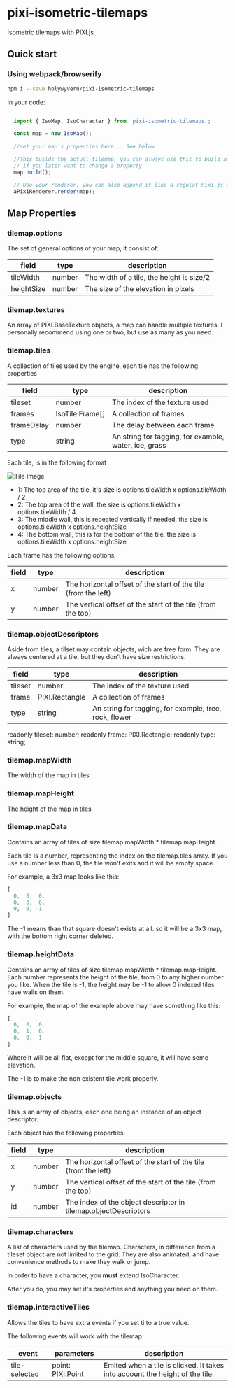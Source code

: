 # pixi-isometric-tilemaps
Isometric tilemaps with PIXI.js

## Quick start

### Using webpack/browserify

```sh
npm i --save holywyvern/pixi-isometric-tilemaps
```

In your code:

```js

  import { IsoMap, IsoCharacter } from 'pixi-isometric-tilemaps';

  const map = new IsoMap();
  
  //set your map's properties here... See below

  //This builds the actual tilemap, you can always use this to build again
  // if you later want to change a property.
  map.build();

  // Use your renderer, you can also append it like a regulat Pixi.js object.
  aPixiRenderer.render(map);

```

## Map Properties

### tilemap.options

The set of general options of your map, it consist of:

|   field    |  type  |              description                  |
|------------|--------|-------------------------------------------|
| tileWidth  | number | The width of a tile, the height is size/2 |
| heightSize | number | The size of the elevation in pixels       |

### tilemap.textures

An array of PIXI.BaseTexture objects, a map can handle multiple textures.
I personally recommend using one or two, but use as many as you need.


### tilemap.tiles

A collection of tiles used by the engine, each tile has the following properties


|   field    |  type           |              description                              |
|------------|-----------------|-------------------------------------------------------|
| tileset    | number          | The index of the texture used                         |
| frames     | IsoTile.Frame[] | A collection of frames                                |
| frameDelay | number          | The delay between each frame                          |
| type       | string          | An string for tagging, for example, water, ice, grass |

Each tile, is in the following format

![Tile Image](http://i.imgur.com/5CAHEZX.png)

 * 1: The top area of the tile, it's size is options.tileWidth x options.tileWidth / 2
 * 2: The top area of the wall, the size is  options.tileWidth x options.tileWidth / 4
 * 3: The middle wall, this is repeated vertically if needed, the size is options.tileWidth x options.heightSize
 * 4: The bottom wall, this is for the bottom of the tile, the size is options.tileWidth x options.heightSize

Each frame has the following options:

| field |  type  |              description                                       |
|-------|--------|----------------------------------------------------------------|
| x     | number | The horizontal offset of the start of the tile (from the left) |
| y     | number | The vertical offset of the start of the tile (from the top)    |


### tilemap.objectDescriptors

Aside from tiles, a tilset may contain objects, wich are free form.
They are always centered at a tile, but they don't have size restrictions.

|   field    |  type           |              description                               |
|------------|-----------------|--------------------------------------------------------|
| tileset    | number          | The index of the texture used                          |
| frame      | PIXI.Rectangle  | A collection of frames                                 |
| type       | string          | An string for tagging, for example, tree, rock, flower |

  readonly tileset:    number;
  readonly frame:      PIXI.Rectangle;
  readonly type:       string;

### tilemap.mapWidth

The width of the map in tiles

### tilemap.mapHeight

The height of the map in tiles

### tilemap.mapData

Contains an array of tiles of size tilemap.mapWidth * tilemap.mapHeight.

Each tile is a number, representing the index on the tilemap.tiles array.
If you use a number less than 0, the tile won't exits and it will be empty space.

For example, a 3x3 map looks like this:

```js
[
  0,  0,  0,
  0,  0,  0,
  0,  0, -1
]
```

The -1 means than that square doesn't exists at all. so it will be a 3x3 map, with the bottom right
corner deleted.


### tilemap.heightData

Contains an array of tiles of size tilemap.mapWidth * tilemap.mapHeight.
Each number represents the height of the tile, from 0 to any higher number you like.
When the tile is -1, the height may be -1 to allow 0 indexed tiles have walls on them.

For example, the map of the example above may have something like this:

```js
[
  0,  0,  0,
  0,  1,  0,
  0,  0, -1
]
```

Where it will be all flat, except for the middle square, it will have some elevation.

The -1 is to make the non existent tile work properly.

### tilemap.objects 

This is an array of objects, each one being an instance of an object descriptor.

Each object has the following properties:

| field |  type  |              description                                        |
|-------|--------|-----------------------------------------------------------------|
| x     | number | The horizontal offset of the start of the tile (from the left)  |
| y     | number | The vertical offset of the start of the tile (from the top)     |
| id    | number | The index of the object descriptor in tilemap.objectDescriptors |

### tilemap.characters

A list of characters used by the tilemap.
Characters, in difference from a tileset object are not limited to the grid.
They are also animated, and have convenience methods to make they walk or jump.

In order to have a character, you **must** extend IsoCharacter.

After you do, you may set it's properties and anything you need on them.

### tilemap.interactiveTiles

Allows the tiles to have extra events if you set ti to a true value.

The following events will work with the tilemap:

|     event     | parameters        |              description                                                      |
|---------------|-------------------|-------------------------------------------------------------------------------|
| tile-selected | point: PIXI.Point | Emited when a tile is clicked. It takes into account the height of the tile.  |

